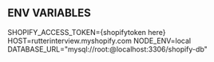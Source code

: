 ## ENV VARIABLES
SHOPIFY_ACCESS_TOKEN={shopifytoken here}
HOST=rutterinterview.myshopify.com
NODE_ENV=local
DATABASE_URL="mysql://root:@localhost:3306/shopify-db"